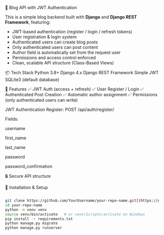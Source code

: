 📰 Blog API with JWT Authentication

This is a simple blog backend built with **Django** and **Django REST Framework**, featuring:

- JWT-based authentication (register / login / refresh tokens)
- User registration & login system
- Authenticated users can create blog posts
- Only authenticated users can post content
- Author field is automatically set from the request user
- Permissions and access control enforced
- Clean, scalable API structure (Class-Based Views)

📦 Tech Stack
Python 3.8+
Django 4.x
Django REST Framework
Simple JWT
SQLite3 (default database)

🚀 Features
✅ JWT Auth (access + refresh)
✅ User Register / Login
✅ Authenticated Post Creation
✅ Automatic author assignment
✅ Permissions (only authenticated users can write)

JWT Authentication
Register:
POST /api/auth/register/

Fields:

username

first_name

last_name

password

password_confirmation

🔒 Secure API structure

🔧 Installation & Setup 

```bash

git clone https://github.com/YourUsername/your-repo-name.git](https://github.com/AmirMohammadprogrammeer/Django-rest-framework
cd your-repo-name
python -m venv venv
source venv/bin/activate   # or venv\Scripts\activate on Windows
pip install -r requirements.txt
python manage.py migrate
python manage.py runserver
